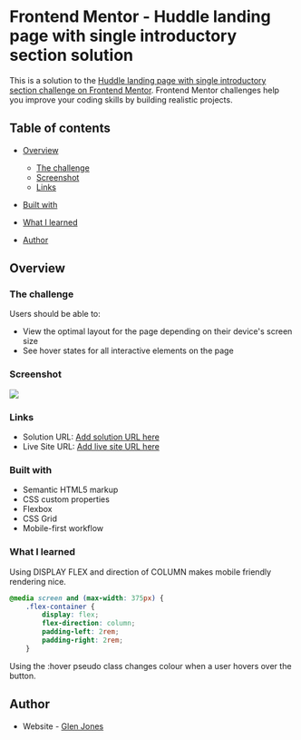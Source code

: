# Frontend Mentor - Huddle landing page with single introductory section solution

This is a solution to the [Huddle landing page with single introductory section challenge on Frontend Mentor](https://www.frontendmentor.io/challenges/huddle-landing-page-with-a-single-introductory-section-B_2Wvxgi0). Frontend Mentor challenges help you improve your coding skills by building realistic projects.

## Table of contents

-   [Overview](#overview)
    -   [The challenge](#the-challenge)
    -   [Screenshot](#screenshot)
    -   [Links](#links)
-   [Built with](#built-with)
-   [What I learned](#what-i-learned)

-   [Author](#author)

## Overview

### The challenge

Users should be able to:

-   View the optimal layout for the page depending on their device's screen size
-   See hover states for all interactive elements on the page

### Screenshot

![](./screenshot.jpg)

### Links

-   Solution URL: [Add solution URL here](https://github.com/mistergjones/05HuddleLandingPage)
-   Live Site URL: [Add live site URL here](https://mistergjones.github.io/05HuddleLandingPage/)

### Built with

-   Semantic HTML5 markup
-   CSS custom properties
-   Flexbox
-   CSS Grid
-   Mobile-first workflow

### What I learned

Using DISPLAY FLEX and direction of COLUMN makes mobile friendly rendering nice.

```css
@media screen and (max-width: 375px) {
    .flex-container {
        display: flex;
        flex-direction: column;
        padding-left: 2rem;
        padding-right: 2rem;
    }
```

Using the :hover pseudo class changes colour when a user hovers over the button.

## Author

-   Website - [Glen Jones](https://www.glenjones.com.au)
